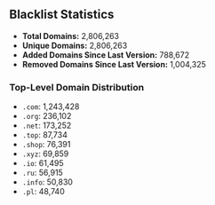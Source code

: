 ## Blacklist Statistics

- **Total Domains:** 2,806,263
- **Unique Domains:** 2,806,263
- **Added Domains Since Last Version:** 788,672
- **Removed Domains Since Last Version:** 1,004,325

### Top-Level Domain Distribution

-  `.com`: 1,243,428
-  `.org`: 236,102
-  `.net`: 173,252
-  `.top`: 87,734
-  `.shop`: 76,391
-  `.xyz`: 69,859
-  `.io`: 61,495
-  `.ru`: 56,915
-  `.info`: 50,830
-  `.pl`: 48,740
